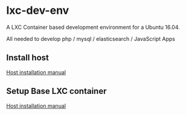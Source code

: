 # lxc-dev-env
A LXC Container based development environment for a Ubuntu 16.04.

All needed to develop php / mysql / elasticsearch / JavaScript Apps


## Install host

[Host installation manual](./doc/host-install.md)


## Setup Base LXC container

[Host installation manual](./doc/host-install.md)


